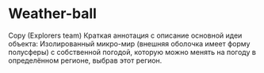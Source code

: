 # Weather-ball
Copy (Explorers team)
Краткая аннотация с описание основной идеи объекта:
Изолированный микро-мир (внешняя оболочка имеет форму полусферы) с собственной погодой, которую можно менять на погоду в определённом регионе, выбрав этот регион. 
